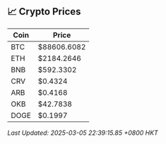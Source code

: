 ## 📈 Crypto Prices

| Coin | Price |
| ---- | ----- |
| BTC | $88606.6082 |
| ETH | $2184.2646 |
| BNB | $592.3302 |
| CRV | $0.4324 |
| ARB | $0.4168 |
| OKB | $42.7838 |
| DOGE | $0.1997 |

_Last Updated: 2025-03-05 22:39:15.85 +0800 HKT_